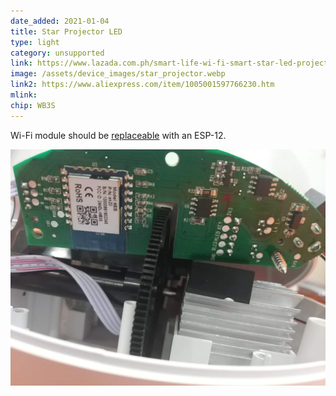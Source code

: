 ```yaml
---
date_added: 2021-01-04
title: Star Projector LED
type: light
category: unsupported
link: https://www.lazada.com.ph/smart-life-wi-fi-smart-star-led-projector-ac100-240v-rgb-nebula-laser-star-works-with-amazon-alexa-google-home-and-siri-shortcuts-i1179472984-s4143988872.html?spm=a2o4l.evaluation_my_review.0.0.5b413e17xBcJQ8
image: /assets/device_images/star_projector.webp
link2: https://www.aliexpress.com/item/1005001597766230.htm
mlink: 
chip: WB3S
---
```

Wi-Fi module should be [replaceable](https://blakadder.com/frankenstein-saturday-3/) with an ESP-12.

![PCB](/assets/device_images/star_projector_pcb.webp)